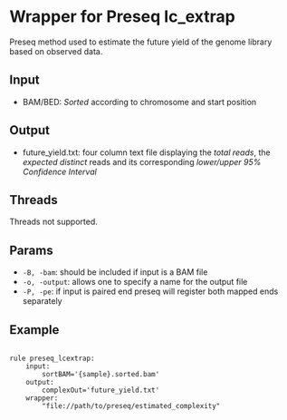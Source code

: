 # Wrapper for Preseq lc_extrap

Preseq method used to estimate the future yield of the genome library based on observed data.

## Input
* BAM/BED: *Sorted* according to chromosome and start position

## Output
* future_yield.txt: four column text file displaying the *total reads*, the *expected distinct* reads and its corresponding *lower/upper 95% Confidence Interval*

## Threads
Threads not supported.

## Params
* <code>-B, -bam</code>: should be included if input is a BAM file
* <code>-o, -output</code>: allows one to specify a name for the output file
* <code>-P, -pe</code>: if input is paired end preseq will register both mapped ends separately

## Example
<pre><code>
rule preseq_lcextrap:
    input: 
		sortBAM='{sample}.sorted.bam'
    output:
        complexOut='future_yield.txt'
    wrapper:
        "file://path/to/preseq/estimated_complexity"
</code></pre>
